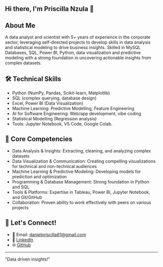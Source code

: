 
## Hi there, I'm Priscilla Nzula 👋

## About Me
A data analyst and scientist with 5+ years of experience in the corporate sector, leveraging self-directed projects to develop skills in data analysis and statistical modeling to drive business insights. Skilled in MySQL Databases, SQL, Power BI, Python, data visualization and predictive modeling with a strong foundation in uncovering actionable insights from complex datasets.


## 🛠 Technical Skills

- Python (NumPy, Pandas, Scikit-learn, Matplotlib)
- SQL (complex querying, database design)
- Excel, Power BI (Data Visualization)
- Machine Learning: Predictive Modelling, Feature Engineering
- AI for Software Engineering: Web/app development, vibe coding
- Statistical Modelling (Regression analysis)
- Tools: Jupyter Notebook, VS Code, Google Colab.

## 🔮 Core Competencies

- Data Analysis & Insights: Extracting, cleaning, and analyzing complex datasets
- Data Visualization & Communication: Creating compelling visualizations for technical and non-technical audiences
- Machine Learning & Predictive Modeling: Developing models for prediction and optimization
- Programming & Database Management: Strong foundation in Python and SQL
- Tools & Platforms: Expertise in Tableau, Power BI, Jupyter Notebook, and Git/GitHub
- Collaboration: Proven ability to work effectively with peers on various projects

## 📱 Let's Connect!

- 📧 Email: [danielpriscilla61@gmail.com](mailto:danielpriscilla61@gmail.com)
- 👔 [LinkedIn](https://www.linkedin.com/in/priscilla-nzula)
- 🌐 [GitHub](https://github.com/priscillanzula)

---

"Data driven insights!"
